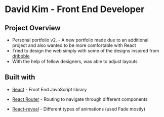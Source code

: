 # David Kim - Front End Developer

<!-- ## [View Live](holahoon.com) -->

## Project Overview

- Personal portfolio v2. - A new portfolio made due to an additional project and also wanted to be more comfortable with React
- Tried to design the web simply with some of the designs inspired from [dribbble](https://dribbble.com/)
- With the help of fellow designers, was able to adjust layouts

## Built with

- [React](https://github.com/facebook/react) - Front End JavaScript library

- [React Router](https://github.com/ReactTraining/react-router) - Routing to navigate through different components
- [React-reveal](https://www.react-reveal.com/) - Different types of animations (used Fade mostly)
